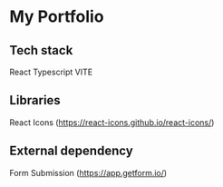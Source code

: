 # My Portfolio

## Tech stack

React
Typescript
VITE

## Libraries

React Icons (https://react-icons.github.io/react-icons/)

## External dependency

Form Submission (https://app.getform.io/)
